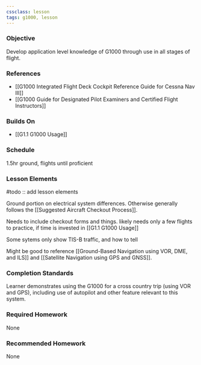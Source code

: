 ```yaml
---
cssclass: lesson
tags: g1000, lesson
---
```

### Objective
Develop application level knowledge of G1000 through use in all stages of flight.

### References
- [[G1000 Integrated Flight Deck Cockpit Reference Guide for Cessna Nav III]]
- [[G1000 Guide for Designated Pilot Examiners and Certified Flight Instructors]]

### Builds On
- [[G1.1 G1000 Usage]]

### Schedule
1.5hr ground, flights until proficient

### Lesson Elements
#todo :: add lesson elements

Ground portion on electrical system differences. Otherwise generally follows the [[Suggested Aircraft Checkout Process]].

Needs to include checkout forms and things. likely needs only a few flights to practice, if time is invested in [[G1.1 G1000 Usage]]

Some sytems only show TIS-B traffic, and how to tell

Might be good to reference [[Ground-Based Navigation using VOR, DME, and ILS]] and [[Satellite Navigation using GPS and GNSS]].

### Completion Standards
Learner demonstrates using the G1000 for a cross country trip (using VOR and GPS), including use of autopilot and other feature relevant to this system.

### Required Homework
None

### Recommended Homework 
None